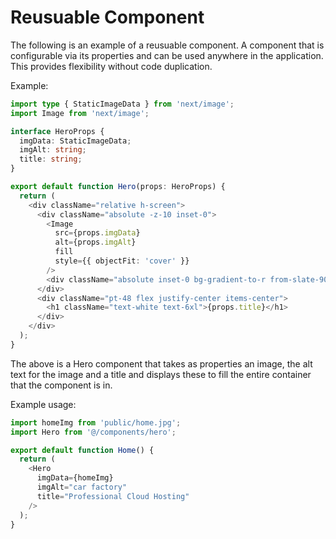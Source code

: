 # Reusuable Component

The following is an example of a reusuable component. A component that is configurable via its properties and can be used anywhere in the application. This provides flexibility without code duplication.

Example:

```typescript
import type { StaticImageData } from 'next/image';
import Image from 'next/image';

interface HeroProps {
  imgData: StaticImageData;
  imgAlt: string;
  title: string;
}

export default function Hero(props: HeroProps) {
  return (
    <div className="relative h-screen">
      <div className="absolute -z-10 inset-0">
        <Image
          src={props.imgData}
          alt={props.imgAlt}
          fill
          style={{ objectFit: 'cover' }}
        />
        <div className="absolute inset-0 bg-gradient-to-r from-slate-900" />
      </div>
      <div className="pt-48 flex justify-center items-center">
        <h1 className="text-white text-6xl">{props.title}</h1>
      </div>
    </div>
  );
}
```

The above is a Hero component that takes as properties an image, the alt text for the image and a title and displays these to fill the entire container that the component is in.

Example usage:

```typescript
import homeImg from 'public/home.jpg';
import Hero from '@/components/hero';

export default function Home() {
  return (
    <Hero
      imgData={homeImg}
      imgAlt="car factory"
      title="Professional Cloud Hosting"
    />
  );
}
```
